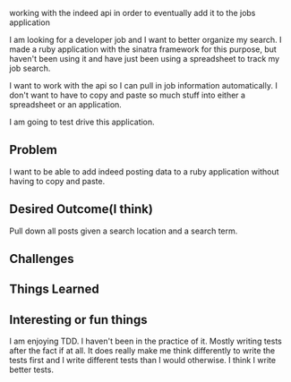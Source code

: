 working with the indeed api in order to eventually add it to the jobs application

I am looking for a developer job and I want to better organize my search.  I made a ruby application with the sinatra framework for this purpose, but haven't been using
it and have just been using a spreadsheet to track my job search.

I want to work with the api so I can pull in job information automatically.  I
don't want to have to copy and paste so much stuff into either a spreadsheet
or an application.  

I am going to test drive this application.

## Problem
I want to be able to add indeed posting data to a ruby application without having to copy and paste.

## Desired Outcome(I think)
Pull down all posts given a search location and a search term.

## Challenges

## Things Learned


## Interesting or fun things
I am enjoying TDD.  I haven't been in the practice of it.  Mostly writing tests after the fact if at all.  It does really make me think differently to write the tests first and I write different tests than I would otherwise.  I think I write better tests.
